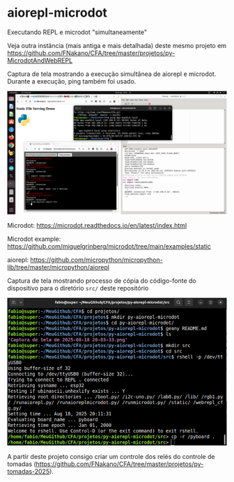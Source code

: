 # aiorepl-microdot

Executando REPL e microdot "simultaneamente"

Veja outra instância (mais antiga e mais detalhada) deste mesmo projeto em https://github.com/FNakano/CFA/tree/master/projetos/py-MicrodotAndWebREPL

Captura de tela mostrando a execução simultânea de aiorepl e microdot. Durante a execução, ping também foi usado. 

![](./Captura%20de%20tela%20de%202025-08-18%2020-03-33.png)

Microdot: https://microdot.readthedocs.io/en/latest/index.html

Microdot example: https://github.com/miguelgrinberg/microdot/tree/main/examples/static

aiorepl: https://github.com/micropython/micropython-lib/tree/master/micropython/aiorepl

Captura de tela mostrando processo de cópia do código-fonte do dispositivo para o diretório `src/` deste repositório

![](./Captura%20de%20tela%20de%202025-08-18%2020-13-59.png)

A partir deste projeto consigo criar um controle dos relés do controle de tomadas (https://github.com/FNakano/CFA/tree/master/projetos/py-tomadas-2025).

